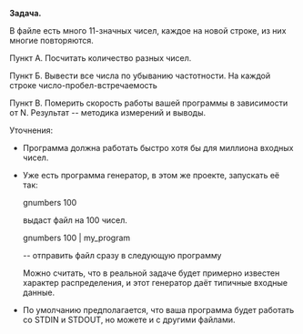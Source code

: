 **Задача.**

В файле есть много 11-значных чисел, каждое на новой строке, из них многие повторяются.

Пункт А. Посчитать количество разных чисел.

Пункт Б. Вывести все числа по убыванию частотности. На каждой строке число-пробел-встречаемость

Пункт В. Померить скорость работы вашей программы в зависимости от N. Результат -- методика измерений и выводы.

Уточнения:

* Программа должна работать быстро хотя бы для миллиона входных чисел.

* Уже есть программа генератор, в этом же проекте, запускать её так:
 
  gnumbers 100

  выдаст файл на 100 чисел.

  gnumbers 100 | my_program

  -- отправить файл сразу в следующую программу
  
  Можно считать, что в реальной задаче будет примерно известен характер распределения, и этот генератор даёт типичные входные данные.

* По умолчанию предполагается, что ваша программа будет работать со STDIN и STDOUT, но можете и с другими файлами.
  
